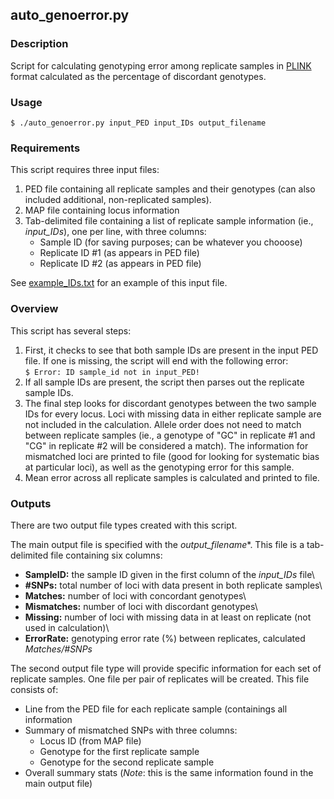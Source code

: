 ## auto_genoerror.py
### Description
Script for calculating genotyping error among replicate samples in [PLINK](https://www.cog-genomics.org/plink/) format calculated as the percentage of discordant genotypes.

### Usage
```$ ./auto_genoerror.py input_PED input_IDs output_filename```

### Requirements
This script requires three input files:

1) PED file containing all replicate samples and their genotypes (can also included additional, non-replicated samples).
2) MAP file containing locus information
3) Tab-delimited file containing a list of replicate sample information (ie., <i>input_IDs</i>), one per line, with three columns:
   - Sample ID (for saving purposes; can be whatever you chooose)
   - Replicate ID #1 (as appears in PED file)
   - Replicate ID #2 (as appears in PED file)
  
See [example_IDs.txt](example_files/example_IDs.txt) for an example of this input file.

### Overview
This script has several steps:

1) First, it checks to see that both sample IDs are present in the input PED file. If one is missing, the script will end with the following error:\
```$ Error: ID sample_id not in input_PED!```
2) If all sample IDs are present, the script then parses out the replicate sample IDs.
3) The final step looks for discordant genotypes between the two sample IDs for every locus. Loci with missing data in either replicate sample are not included in the calculation. Allele order does not need to match between replicate samples (ie., a genotype of "GC" in replicate #1 and "CG" in replicate #2 will be considered a match). The information for mismatched loci are printed to file (good for looking for systematic bias at particular loci), as well as the genotyping error for this sample.
4) Mean error across all replicate samples is calculated and printed to file.

### Outputs
There are two output file types created with this script.

The main output file is specified with the *output_filename**. This file is a tab-delimited file containing six columns:
- **SampleID:** the sample ID given in the first column of the *input_IDs* file\
- **#SNPs:** total number of loci with data present in both replicate samples\
- **Matches:** number of loci with concordant genotypes\
- **Mismatches:** number of loci with discordant genotypes\
- **Missing:** number of loci with missing data in at least on replicate (not used in calculation)\
- **ErrorRate:** genotyping error rate (%) between replicates, calculated *Matches/#SNPs*

The second output file type will provide specific information for each set of replicate samples. One file per pair of replicates will be created. This file consists of:
- Line from the PED file for each replicate sample (containings all information
- Summary of mismatched SNPs with three columns:
  - Locus ID (from MAP file)
  - Genotype for the first replicate sample
  - Genotype for the second replicate sample
- Overall summary stats (*Note*: this is the same information found in the main output file)
